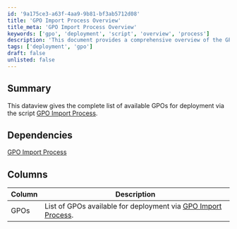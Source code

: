```yaml
---
id: '9a175ce3-a63f-4aa9-9b81-bf3ab5712d08'
title: 'GPO Import Process Overview'
title_meta: 'GPO Import Process Overview'
keywords: ['gpo', 'deployment', 'script', 'overview', 'process']
description: 'This document provides a comprehensive overview of the GPO Import Process, detailing the available Group Policy Objects (GPOs) for deployment through the specified script. It includes dependencies and a description of the columns in the dataview.'
tags: ['deployment', 'gpo']
draft: false
unlisted: false
---
```

## Summary

This dataview gives the complete list of available GPOs for deployment via the script [GPO Import Process](https://proval.itglue.com/DOC-5078775-7683171).

## Dependencies

[GPO Import Process](https://proval.itglue.com/DOC-5078775-7683171)

## Columns

| Column | Description |
|--------|-------------|
| GPOs   | List of GPOs available for deployment via [GPO Import Process](https://proval.itglue.com/DOC-5078775-7683171). |












